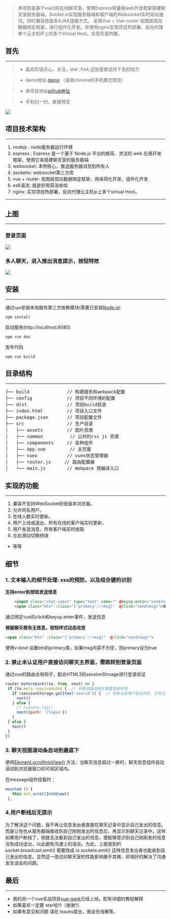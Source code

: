 

> 本项目是基于vue2的在线聊天室，使用Express轻量级web开发框架搭建聊天室服务器端，Socket.io实现服务器端和客户端的Websocket实时双向通讯，同时兼容低版本AJAX连接方式。
采用Vue + Vue-router 视图层双向数据绑定框架，进行组件化开发。并使用nginx实现项目热部署，反向代理单个云主机IP上的多个Virtual Host，实现负载均衡。

## 首先

***

>* 喜欢的请点心，关注，star ,fork,这些是我坚持下去的动力

>* demo地址 [demo](http://project.zyy1217.com/chat/) （请用chrome的手机模式预览）

>* 本项目地址[github地址](https://github.com/fyuanfen/fyuanfen.github.io/tree/master/chatRoom)

>* 手机扫一扫，直接预览

![](http://images.zyy1217.com/1491284118.png)


## 项目技术架构

***
1. nodejs : node服务器运行环境
2. express : Express 是一个基于 Node.js 平台的极简、灵活的 web 应用开发框架，使用它来搭建聊天室的服务器端
3. websocket: 本例核心，推送服务器消息到所有人
4. socketio: websocket第三方库
5. vue + router: 视图层双向数据绑定框架，用来简化开发、组件化开发
6. es6语法: 就是好用简洁哈哈
7. nginx: 实现项目热部署，反向代理云主机ip上多个virtual Host。

***

## 上图
***
### 登录页面

![](http://images.zyy1217.com/chat1.gif)



### 多人聊天，进入推出消息提示，按钮特效
![](http://images.zyy1217.com/chat2.gif)





## 安装
***
 
通过`npm`安装本地服务第三方依赖模块(需要已安装[Node.js](https://nodejs.org/))

```
npm install
```
启动服务(http://localhost:8080)

```
npm run dev
```
发布代码

```
npm run build
```

## 目录结构
***
<pre>
├── build              // 构建服务和webpack配置
├── config             // 项目不同环境的配置
├── dist               // 项目build目录
├── index.html         // 项目入口文件
├── package.json       // 项目配置文件
├── src                // 生产目录
│   ├── assets         // 图片资源
│   ├── common          // 公共的css js 资源
│   ├── components     // 各种组件
│   ├── App.vue         // 主页面 
│   ├── vuex           // vuex状态管理器
│   ├── router.js     // 路由配置器
│   └── main.js        // Webpack 预编译入口
</pre>

## 实现的功能
***
1. 兼容不支持WebSocket的低版本浏览器。
2. 允许同名用户。
3. 在线人数实时更新。
4. 用户上线或退出，所有在线的客户端实时更新。
5. 用户发送消息，所有客户端实时收取
6. 左右滑动切换特效
* 等等


## 细节

### 1. 文本输入的细节处理: xss的预防，以及组合键的识别

**支持enter和按钮发送信息**
```html
    <input class="chat-input" type="text" name="" @keyup.enter="send(msg)" v-model="msg">
    <span class="btn" :class="{'primary':!!msg}"  @click="send(msg)">发送</span>
```
  通过绑定vue的click和keyup.enter事件，发送信息
  
**根据聊天框有无信息，按钮样式动态改变**
```html
<span class="btn" :class="{'primary':!!msg}"  @click="send(msg)">
```
使用v-bind 设置btn的primary类，如果msg内容不为空，则primary设为true

### 2. 禁止未认证用户直接访问聊天主界面，需跳转到登录页面

通过vue的路由全局钩子，配合HTML5的sessionStroage进行登录验证

 ```javascript
router.beforeEach((to, from, next) => {
  if (to.meta.requireAuth) {  // 判断该路由是否需要登录权限
    if (sessionStorage.getItem('userid')) {  // 判断当前用户是否存在，实际应用中应该与后台数据进行验证，此例子只读取localstorge
      next()
    } else {
      // console.log()
      next({path: '/login'})
    }
  } else {
    next()
  }
})
```

### 3. 聊天视图滚动条自动到最底下
使用[Element.scrollIntoView()](https://developer.mozilla.org/zh-CN/docs/Web/API/Element/scrollIntoView) 方法，当聊天信息超过一屏时，聊天信息组件自动滚动到浏览器窗口的可视区域内。


在message组件挂载时：
 ```javascript
 mounted () {
    this.$el.scrollIntoView()
  },
  ```
 ### 4.用户断线后无提示
 
  为了解决这个问题，我不再让信息发出者直接在聊天记录中显示自己发出的信息。而是让他也从服务器端接收到自己刚刚发出的信息后，再显示到聊天记录中。这样如果用户断线了，他就无法看到自己发出的信息，便能够意识到自己刚刚发的信息没有成功送出，以此避免沟通上的误会。为此，上面提到的 socket.broadcast.emit() 需要改成 io.sockets.emit() 这样信息发出者也能收到自己发出的信息。显然这一改动对聊天室的性能影响微乎其微，却很好的解决了沟通发生误会的问题。

 
## 最后
***
* 我的另一个vue实战项目[vue-gank](https://github.com/fyuanfen/vue-gank)已经上线，配有详细的教程解释
* 如果喜欢一定要 star哈!!!（谢谢!!）
* 如果有意见和问题 请在 lssues提出，我会在线解答。



